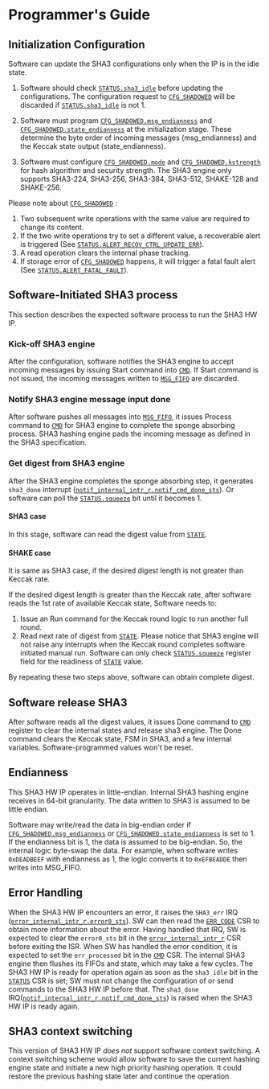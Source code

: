 # Programmer's Guide

## Initialization Configuration

Software can update the SHA3 configurations only when the IP is in the idle state.
1. Software should check [`STATUS.sha3_idle`](sha3_reg.md#status-register) before updating the configurations. 
The configuration request to [`CFG_SHADOWED`](sha3_reg.md#cfg_shadowed-register) will be discarded if [`STATUS.sha3_idle`](sha3_reg.md#status-register) is not 1.

2. Software must program [`CFG_SHADOWED.msg_endianness`](sha3_reg.md#cfg_shadowed-register) and [`CFG_SHADOWED.state_endianness`](sha3_reg.md#cfg_shadowed-register) at the initialization stage. These determine the byte order of incoming messages (msg_endianness) and the Keccak state output (state_endianness).
3. Software must configure [`CFG_SHADOWED.mode`](sha3_reg.md#cfg_shadowed-register) and [`CFG_SHADOWED.kstrength`](sha3_reg.md#cfg_shadowed-register) for hash algorithm and security strength.
The SHA3 engine only supports SHA3-224, SHA3-256, SHA3-384, SHA3-512, SHAKE-128 and SHAKE-256.

Please note about [`CFG_SHADOWED`](sha3_reg.md#cfg_shadowed-register) :

1. Two subsequent write operations with the same value are required to change its content.
2. If the two write operations try to set a different value, a recoverable alert is triggered (See [`STATUS.ALERT_RECOV_CTRL_UPDATE_ERR`](sha3_reg.md#status-register)).
3. A read operation clears the internal phase tracking.
4. If storage error of [`CFG_SHADOWED`](sha3_reg.md#cfg_shadowed-register) happens, it will trigger a fatal fault alert (See [`STATUS.ALERT_FATAL_FAULT`](sha3_reg.md#status-register)).

## Software-Initiated SHA3 process

This section describes the expected software process to run the SHA3 HW IP.

### Kick-off SHA3 engine
After the configuration, software notifies the SHA3 engine to accept incoming messages by issuing Start command into [`CMD`](sha3_reg.md#cmd-register).
If Start command is not issued, the incoming messages written to [`MSG_FIFO`](sha3_reg.md#msg_fifo-memory) are discarded.

### Notify SHA3 engine message input done
After software pushes all messages into [`MSG_FIFO`](sha3_reg.md#msg_fifo-memory), it issues Process command to [`CMD`](sha3_reg.md#cmd-register) for SHA3 engine to complete the sponge absorbing process.
SHA3 hashing engine pads the incoming message as defined in the SHA3 specification.

### Get digest from SHA3 engine
After the SHA3 engine completes the sponge absorbing step, it generates `sha3_done` interrupt ([`notif_internal_intr_r.notif_cmd_done_sts`](sha3_reg.md#notif_internal_intr_r-register)).
Or software can poll the [`STATUS.squeeze`](sha3_reg.md#status-register) bit until it becomes 1.

#### SHA3 case
In this stage, software can read the digest value from [`STATE`](sha3_reg.md#state-memory).

#### SHAKE case
It is same as SHA3 case, if the desired digest length is not greater than Keccak rate.

If the desired digest length is greater than the Keccak rate, after software reads the 1st rate of available Keccak state, Software needs to:
1. Issue an Run command for the Keccak round logic to run another full round.
2. Read next rate of digest from [`STATE`](sha3_reg.md#state-memory). Please notice that SHA3 engine will not raise any interrupts when the Keccak round completes software initiated manual run. Software can only check [`STATUS.squeeze`](sha3_reg.md#status-register) register field for the readiness of [`STATE`](sha3_reg.md#state-memory) value.

By repeating these two steps above, software can obtain complete digest.

## Software release SHA3

After software reads all the digest values, it issues Done command to [`CMD`](sha3_reg.md#cmd-register) register to clear the internal states and release sha3 engine.
The Done command clears the Keccak state, FSM in SHA3, and a few internal variables.
Software-programmed values won't be reset.

## Endianness

This SHA3 HW IP operates in little-endian.
Internal SHA3 hashing engine receives in 64-bit granularity.
The data written to SHA3 is assumed to be little endian.

Software may write/read the data in big-endian order if [`CFG_SHADOWED.msg_endianness`](sha3_reg.md#cfg_shadowed-register) or [`CFG_SHADOWED.state_endianness`](sha3_reg.md#cfg_shadowed-register) is set to 1.
If the endianness bit is 1, the data is assumed to be big-endian.
So, the internal logic byte-swap the data.
For example, when software writes `0xDEADBEEF` with endianness as 1, the logic converts it to `0xEFBEADDE` then writes into MSG_FIFO.

## Error Handling

When the SHA3 HW IP encounters an error, it raises the `SHA3_err` IRQ ([`error_internal_intr_r.error0_sts`](sha3_reg.md#error_internal_intr_r-register)).
SW can then read the [`ERR_CODE`](sha3_reg.md#err_code-register) CSR to obtain more information about the error.
Having handled that IRQ, SW is expected to clear the `error0_sts` bit in the [`error_internal_intr_r`](sha3_reg.md#error_internal_intr_r-register) CSR before exiting the ISR.
When SW has handled the error condition, it is expected to set the `err_processed` bit in the [`CMD`](sha3_reg.md#cmd-register) CSR.
The internal SHA3 engine then flushes its FIFOs and state, which may take a few cycles.
The SHA3 HW IP is ready for operation again as soon as the `sha3_idle` bit in the [`STATUS`](sha3_reg.md#status-register) CSR is set; SW must not change the configuration of or send commands to the SHA3 HW IP before that.
The `sha3_done` IRQ([`notif_internal_intr_r.notif_cmd_done_sts`](sha3_reg.md#notif_internal_intr_r-register)) is raised when the SHA3 HW IP is ready again.

## SHA3 context switching

This version of SHA3 HW IP _does not_ support software context switching.
A context switching scheme would allow software to save the current hashing engine state and initiate a new high priority hashing operation.
It could restore the previous hashing state later and continue the operation.
